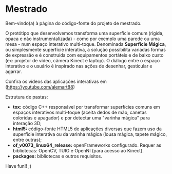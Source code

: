 # Mestrado

Bem-vindo(a) à página do código-fonte do projeto de mestrado.

O protótipo que desenvolvemos transforma uma superfície comum (rígida, opaca e não instrumentalizada) - como por exemplo uma parede ou uma mesa - num espaço interativo multi-toque. Denominada **Superfície Mágica**, ou simplesmente superfície interativa, a solução possibilita variadas formas de expressão e é construída com equipamentos portáteis e de baixo custo (ex: projetor de vídeo, câmera Kinect e laptop). O diálogo entre o espaço interativo e o usuário é inspirado nas ações de desenhar, gesticular e agarrar.

Confira os vídeos das aplicações interativas em (https://youtube.com/alemart88)

Estrutura de pastas:

* **tox:** código C++ responsável por transformar superfícies comuns em espaços interativos multi-toque (aceita dedos de mão, canetas coloridas e apagador) e por detectar uma "varinha mágica" para interação 3D;
* **html5:** código-fonte HTML5 de aplicações diversas que fazem uso da superfície interativa ou da varinha mágica (lousa mágica, tapete mágico, entre outras);
* **of_v0073_linux64_release:** openFrameworks configurado. Requer as bibliotecas: OpenCV, TUIO e OpenNI (para acesso ao Kinect).
* **packages:** bibliotecas e outros requisitos.

Have fun!! ;)
